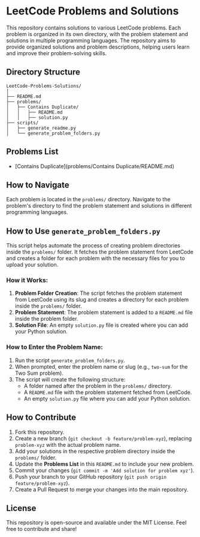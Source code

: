 # LeetCode Problems and Solutions

This repository contains solutions to various LeetCode problems. Each problem is organized in its own directory, with the problem statement and solutions in multiple programming languages. The repository aims to provide organized solutions and problem descriptions, helping users learn and improve their problem-solving skills.

## Directory Structure

```
LeetCode-Problems-Solutions/
│
├── README.md
├── problems/
│   ├── Contains Duplicate/
│   │   ├── README.md
│   │   ├── solution.py
├── scripts/
│   ├── generate_readme.py
│   └── generate_problem_folders.py
```

## Problems List

- [Contains Duplicate](problems/Contains Duplicate/README.md)

## How to Navigate

Each problem is located in the `problems/` directory. Navigate to the problem's directory to find the problem statement and solutions in different programming languages.

## How to Use `generate_problem_folders.py`

This script helps automate the process of creating problem directories inside the `problems/` folder. It fetches the problem statement from LeetCode and creates a folder for each problem with the necessary files for you to upload your solution.

### How it Works:

1. **Problem Folder Creation**: The script fetches the problem statement from LeetCode using its slug and creates a directory for each problem inside the `problems/` folder.
2. **Problem Statement**: The problem statement is added to a `README.md` file inside the problem folder.
3. **Solution File**: An empty `solution.py` file is created where you can add your Python solution.

### How to Enter the Problem Name:

1. Run the script `generate_problem_folders.py`.
2. When prompted, enter the problem name or slug (e.g., `two-sum` for the Two Sum problem).
3. The script will create the following structure:
   - A folder named after the problem in the `problems/` directory.
   - A `README.md` file with the problem statement fetched from LeetCode.
   - An empty `solution.py` file where you can add your Python solution.

## How to Contribute

1. Fork this repository.
2. Create a new branch (`git checkout -b feature/problem-xyz`), replacing `problem-xyz` with the actual problem name.
3. Add your solutions in the respective problem directory inside the `problems/` folder.
4. Update the **Problems List** in this `README.md` to include your new problem.
5. Commit your changes (`git commit -m 'Add solution for problem xyz'`).
6. Push your branch to your GitHub repository (`git push origin feature/problem-xyz`).
7. Create a Pull Request to merge your changes into the main repository.

## License

This repository is open-source and available under the MIT License. Feel free to contribute and share!
